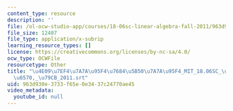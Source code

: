 ```yaml
---
content_type: resource
description: ''
file: /ol-ocw-studio-app/courses/18-06sc-linear-algebra-fall-2011/963d930e3733f65e0e3437c24770ae45_4e097ef47a7a95f476845b507a7a95f4_MIT_18.06SC_7ebf60274ee36570-_79cb_2011.srt
file_size: 12407
file_type: application/x-subrip
learning_resource_types: []
license: https://creativecommons.org/licenses/by-nc-sa/4.0/
ocw_type: OCWFile
resourcetype: Other
title: "\u4E09\u7EF4\u7A7A\u95F4\u7684\u5B50\u7A7A\u95F4_MIT_18.06SC_\u7EBF\u6027\u4EE3\
  \u6570,_\u79CB_2011.srt"
uid: 963d930e-3733-f65e-0e34-37c24770ae45
video_metadata:
  youtube_id: null
---
```


